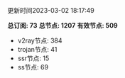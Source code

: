 更新时间2023-03-02 18:17:49

**总订阅: 73**
**总节点: 1207**
**有效节点: 509**
- v2ray节点: 384
- trojan节点: 41
- ssr节点: 15
- ss节点: 69
